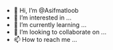 - 👋 Hi, I’m @Asifmatloob
- 👀 I’m interested in ...
- 🌱 I’m currently learning ...
- 💞️ I’m looking to collaborate on ...
- 📫 How to reach me ...

<!---
Asifmatloob/Asifmatloob is a ✨ special ✨ repository because its `README.md` (this file) appears on your GitHub profile.
You can click the Preview link to take a look at your changes.
--->
